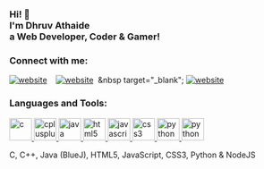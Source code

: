 <h3>Hi! 👋<br>I'm Dhruv Athaide<br>a Web Developer, Coder & Gamer!</h3>

### Connect with me:


[![website](https://img.shields.io/badge/YouTube-FF0000?style=for-the-badge&logo=youtube&logoColor=white)](https://www.youtube.com/channel/UC-lcp7FoBrTefpw2q9qpQrg)
&nbsp;&nbsp;
[![website](https://img.shields.io/badge/Twitter-1DA1F2?style=for-the-badge&logo=twitter&logoColor=white)](https://twitter.com/Dhruv_Athaide)
&nbsp;&nbsp target="_blank";
[![website](https://img.shields.io/badge/Instagram-E4405F?style=for-the-badge&logo=instagram&logoColor=white)](https://www.instagram.com/dhruv_athaide/?hl=en)
&nbsp;&nbsp;

  

<h3  align="left">Languages and Tools:</h3>

<p  align="left"> <a  href="https://www.w3schools.com/c/"  target="_blank"  rel="noopener noreferrer">  <img src="https://cdn.jsdelivr.net/gh/devicons/devicon/icons/c/c-original.svg"  alt="c"  width="40"  height="40"/>  </a>  <a  href="https://www.w3schools.com/cpp/"  target="_blank"  rel="noopener noreferrer"> <img src="https://cdn.jsdelivr.net/gh/devicons/devicon/icons/cplusplus/cplusplus-original.svg"  alt="cplusplus"  width="40"  height="40"/>  </a>   <a  href="https://www.java.com"  target="_blank"  rel="noopener noreferrer">  <img src="https://cdn.jsdelivr.net/gh/devicons/devicon/icons/java/java-original.svg"  alt="java"  width="40"  height="40"/>  </a>  <a  href="https://www.w3schools.com/html/"  target="_blank"  rel="noopener noreferrer">  <img src="https://cdn.jsdelivr.net/gh/devicons/devicon/icons/html5/html5-original.svg"  alt="html5"  width="40"  height="40"/> </a>  <a  href="https://developer.mozilla.org/en-US/docs/Web/JavaScript"  target="_blank"  rel="noopener noreferrer">  <img src="https://cdn.jsdelivr.net/gh/devicons/devicon/icons/javascript/javascript-original.svg"  alt="javascript"  width="40"  height="40"/>  </a>  <a  href="https://www.w3schools.com/css/"  target="_blank"  rel="noopener noreferrer">  <img src="https://cdn.jsdelivr.net/gh/devicons/devicon/icons/css3/css3-original.svg"  alt="css3"  width="40"  height="40"/>  </a>  <a  href="https://www.python.org"  target="_blank"  rel="noopener noreferrer">  <img src="https://cdn.jsdelivr.net/gh/devicons/devicon/icons/python/python-original.svg"  alt="python"  width="40"  height="40"/>  </a> <a  href="https://nodejs.org/en/"  target="_blank"  rel="noopener noreferrer">  <img src="https://cdn.jsdelivr.net/gh/devicons/devicon/icons/nodejs/nodejs-original.svg" alt="python"  width="40"  height="40"/>  </a></p>

<p align="left">C, C++, Java (BlueJ), HTML5, JavaScript, CSS3, Python & NodeJS </p>
